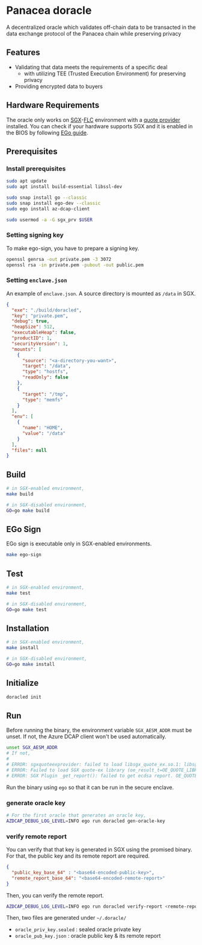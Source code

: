 # Panacea doracle

A decentralized oracle which validates off-chain data to be transacted in the data exchange protocol of the Panacea chain while preserving privacy

## Features

- Validating that data meets the requirements of a specific deal
    - with utilizing TEE (Trusted Execution Environment) for preserving privacy
- Providing encrypted data to buyers


## Hardware Requirements

The oracle only works on [SGX](https://www.intel.com/content/www/us/en/developer/tools/software-guard-extensions/overview.html)-[FLC](https://github.com/intel/linux-sgx/blob/master/psw/ae/ref_le/ref_le.md) environment with a [quote provider](https://docs.edgeless.systems/ego/#/reference/attest) installed.
You can check if your hardware supports SGX and it is enabled in the BIOS by following [EGo guide](https://docs.edgeless.systems/ego/#/getting-started/troubleshoot?id=hardware).


## Prerequisites

### Install prerequisites

```bash
sudo apt update
sudo apt install build-essential libssl-dev

sudo snap install go --classic
sudo snap install ego-dev --classic
sudo ego install az-dcap-client

sudo usermod -a -G sgx_prv $USER
```

### Setting signing key

To make ego-sign, you have to prepare a signing key.  

```bash
openssl genrsa -out private.pem -3 3072
openssl rsa -in private.pem -pubout -out public.pem
```

### Setting `enclave.json`

An example of `enclave.json`.
A source directory is mounted as `/data` in SGX.

```json
{
  "exe": "./build/doracled",
  "key": "private.pem",
  "debug": true,
  "heapSize": 512,
  "executableHeap": false,
  "productID": 1,
  "securityVersion": 1,
  "mounts": [
    {
      "source": "<a-directory-you-want>",
      "target": "/data",
      "type": "hostfs",
      "readOnly": false
    },
    {
      "target": "/tmp",
      "type": "memfs"
    }
  ],
  "env": [
    {
      "name": "HOME",
      "value": "/data"
    }
  ],
  "files": null
}
```

## Build

```bash
# in SGX-enabled environment,
make build

# in SGX-disabled environment,
GO=go make build
```

## EGo Sign

EGo sign is executable only in SGX-enabled environments.

```bash
make ego-sign
```

## Test

```bash
# in SGX-enabled environment,
make test

# in SGX-disabled environment,
GO=go make test
```

## Installation

```bash
# in SGX-enabled environment,
make install

# in SGX-disabled environment,
GO=go make install
```

## Initialize

```bash
doracled init
```

## Run

Before running the binary, the environment variable `SGX_AESM_ADDR` must be unset.
If not, the Azure DCAP client won't be used automatically.
```bash
unset SGX_AESM_ADDR
# If not,
#
# ERROR: sgxquoteexprovider: failed to load libsgx_quote_ex.so.1: libsgx_quote_ex.so.1: cannot open shared object file: No such file or directory [openenclave-src/host/sgx/linux/sgxquoteexloader.c:oe_sgx_load_quote_ex_library:118]
# ERROR: Failed to load SGX quote-ex library (oe_result_t=OE_QUOTE_LIBRARY_LOAD_ERROR) [openenclave-src/host/sgx/sgxquote.c:oe_sgx_qe_get_target_info:688]
# ERROR: SGX Plugin _get_report(): failed to get ecdsa report. OE_QUOTE_LIBRARY_LOAD_ERROR (oe_result_t=OE_QUOTE_LIBRARY_LOAD_ERROR) [openenclave-src/enclave/sgx/attester.c:_get_report:320]
```

Run the binary using `ego` so that it can be run in the secure enclave.

### generate oracle key

```bash
# For the first oracle that generates an oracle key,
AZDCAP_DEBUG_LOG_LEVEL=INFO ego run doracled gen-oracle-key
```

### verify remote report

You can verify that that key is generated in SGX using the promised binary.
For that, the public key and its remote report are required.

```json
{
  "public_key_base_64" : "<base64-encoded-public-key>",
  "remote_report_base_64": "<base64-encoded-remote-report>"
}
```

Then, you can verify the remote report.

```bash
AZDCAP_DEBUG_LOG_LEVEL=INFO ego run doracled verify-report <remote-report-path>
```

Then, two files are generated under `~/.doracle/`
- `oracle_priv_key.sealed` : sealed oracle private key
- `oracle_pub_key.json` : oracle public key & its remote report
